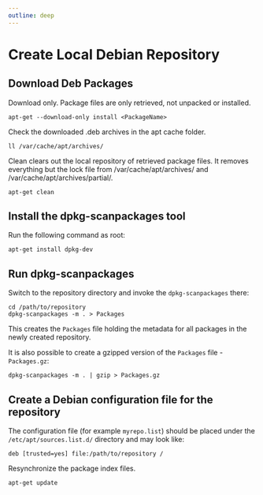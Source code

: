```yaml
---
outline: deep
---
```


# Create Local Debian Repository

## Download Deb Packages
Download only. Package files are only retrieved, not unpacked or installed.
```shell
apt-get --download-only install <PackageName>
```
Check the downloaded .deb archives in the apt cache folder.
```shell
ll /var/cache/apt/archives/
```
Clean clears out the local repository of retrieved package files. It removes everything but the lock file from /var/cache/apt/archives/ and /var/cache/apt/archives/partial/.
```shell
apt-get clean
```

## Install the dpkg-scanpackages tool
Run the following command as root:
```shell
apt-get install dpkg-dev
```

## Run dpkg-scanpackages
Switch to the repository directory and invoke the `dpkg-scanpackages` there:
```shell
cd /path/to/repository
dpkg-scanpackages -m . > Packages
```
This creates the `Packages` file holding the metadata for all packages in the newly created repository.

It is also possible to create a gzipped version of the `Packages` file - `Packages.gz`:
```shell
dpkg-scanpackages -m . | gzip > Packages.gz
```

## Create a Debian configuration file for the repository
The configuration file (for example `myrepo.list`) should be placed under the `/etc/apt/sources.list.d/` directory and may look like:
```shell
deb [trusted=yes] file:/path/to/repository /
```
Resynchronize the package index files.
```shell
apt-get update
```
